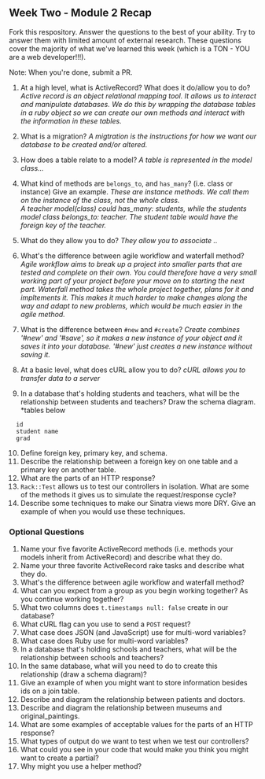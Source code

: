 ## Week Two - Module 2 Recap

Fork this respository. Answer the questions to the best of your ability. Try to answer them with limited amount of external research. These questions cover the majority of what we've learned this week (which is a TON - YOU are a web developer!!!). 

Note: When you're done, submit a PR. 

1. At a high level, what is ActiveRecord? What does it do/allow you to do?
*Active record is an object relational mapping tool. It allows us to interact and manipulate databases. We do this by wrapping the database tables in a ruby object so we can create our own methods and interact with the information in these tables.*

2. What is a migration?
*A migtration is the instructions for how we want our database to be created and/or altered.*

3. How does a table relate to a model?
*A table is represented in the model class...* 

4. What kind of methods are `belongs_to`, and `has_many`? (i.e. class or instance) Give an example.
*These are instance methods. We call them on the instance of the class, not the whole class.<br>
A teacher model(class) could has_many: students, while the students model class belongs_to: teacher. The student table would have the foreign key of the teacher.*

5. What do they allow you to do?
*They allow you to associate ..*


6. What's the difference between agile workflow and waterfall method?
*Agile workflow aims to break up a project into smaller parts that are tested and complete on their own. You could therefore have a very small working part of your project before your move on to starting the next part.   Waterfall method takes the whole project together, plans for it and impltements it.  This makes it much harder to make changes along the way and adapt to new problems, which would be much easier in the agile method.*

7. What is the difference between `#new` and `#create`?
*Create combines '#new' and '#save', so it makes a new instance of your object and it saves it into your database. '#new' just creates a new instance without saving it.*


8. At a basic level, what does cURL allow you to do?
*cURL allows you to transfer data to a server*

9. In a database that's holding students and teachers, what will be the relationship between students and teachers? Draw the schema diagram.
*tables below
```Students table                 Teachers
  id
  student name
  grad

```

10. Define foreign key, primary key, and schema.
11. Describe the relationship between a foreign key on one table and a primary key on another table.
12. What are the parts of an HTTP response?
13. `Rack::Test` allows us to test our controllers in isolation. What are some of the methods it gives us to simulate the request/response cycle?
14. Describe some techniques to make our Sinatra views more DRY. Give an example of when you would use these techniques.


### Optional Questions

1. Name your five favorite ActiveRecord methods (i.e. methods your models inherit from ActiveRecord) and describe what they do.
2. Name your three favorite ActiveRecord rake tasks and describe what they do.
3. What's the difference between agile workflow and waterfall method?
4. What can you expect from a group as you begin working together? As you continue working together?
5. What two columns does `t.timestamps null: false` create in our database?
6. What cURL flag can you use to send a `POST` request?
7. What case does JSON (and JavaScript) use for multi-word variables?
8. What case does Ruby use for multi-word variables?
9. In a database that's holding schools and teachers, what will be the relationship between schools and teachers?
10. In the same database, what will you need to do to create this relationship (draw a schema diagram)?
11. Give an example of when you might want to store information besides ids on a join table.
12. Describe and diagram the relationship between patients and doctors.
13. Describe and diagram the relationship between museums and original_paintings.
14. What are some examples of acceptable values for the parts of an HTTP response?
15. What types of output do we want to test when we test our controllers?
16. What could you see in your code that would make you think you might want to create a partial?
17. Why might you use a helper method?
